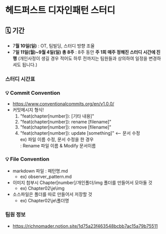 # 헤드퍼스트 디자인패턴 스터디

## 🗓 기간

- 7**월 10일(일)** :
  OT, 팀빌딩, 스터디 방향 조율
- 7**일 11일(월)~9월 4일(일) 총 8주** :
  8주 동안 **주 1회 매주 정해진 스터디 시간에 진행**
  (개인사정이 생길 경우 적어도 하루 전까지는 팀원들과 상의하여 일정을 변경하셔도 됩니다.)

### 스터디 시간표

### 💡 Commit Convention

- https://www.conventionalcommits.org/en/v1.0.0/
- 커밋메시지 형식!
  1. "feat(chapter[number]): [기타 내용]"
  2. "feat(chapter[number]): rename [filename]"
  3. "feat(chapter[number]): remove [filename]"
  4. "feat(chapter[number]): update [something]" <-- 문서 수정 <br>
     ex) 파일 이름 수정, 문서 수정을 한 경우
     <br> : Rename 파일 이름 & Modify 문서이름

### 💡 File Convention

- markdown 파일 : 패턴명.md
  - ex) observer_pattern.md
- 이미지 첨부시 Chapter[number]/개인폴더/img 폴더를 만들어서 모아둘 것
  - ex) Chapter02\je\img
- 소스파일은 폴더를 따로 만들어서 저장할 것
  - ex) Chapter02\je\폴더명

### 팀원 정보

- https://richnomader.notion.site/1d75a23f463548bcbb7ac15a79b75511
